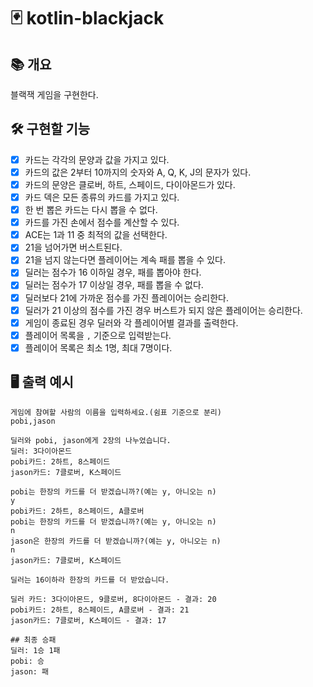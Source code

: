 # 🃏 kotlin-blackjack

## 📚️ 개요

블랙잭 게임을 구현한다.

## 🛠️ 구현할 기능

- [x] 카드는 각각의 문양과 값을 가지고 있다.
- [x] 카드의 값은 2부터 10까지의 숫자와 A, Q, K, J의 문자가 있다.
- [x] 카드의 문양은 클로버, 하트, 스페이드, 다이아몬드가 있다.
- [x] 카드 덱은 모든 종류의 카드를 가지고 있다.
- [x] 한 번 뽑은 카드는 다시 뽑을 수 없다.
- [x] 카드를 가진 손에서 점수를 계산할 수 있다.
- [x] ACE는 1과 11 중 최적의 값을 선택한다.
- [x] 21을 넘어가면 버스트된다.
- [x] 21을 넘지 않는다면 플레이어는 계속 패를 뽑을 수 있다.
- [x] 딜러는 점수가 16 이하일 경우, 패를 뽑아야 한다.
- [x] 딜러는 점수가 17 이상일 경우, 패를 뽑을 수 없다.
- [x] 딜러보다 21에 가까운 점수를 가진 플레이어는 승리한다.
- [x] 딜러가 21 이상의 점수를 가진 경우 버스트가 되지 않은 플레이어는 승리한다.
- [x] 게임이 종료된 경우 딜러와 각 플레이어별 결과를 출력한다.
- [x] 플레이어 목록을 `,` 기준으로 입력받는다.
- [x] 플레이어 목록은 최소 1명, 최대 7명이다.

## 🖥️ 출력 예시

```
게임에 참여할 사람의 이름을 입력하세요.(쉼표 기준으로 분리)
pobi,jason

딜러와 pobi, jason에게 2장의 나누었습니다.
딜러: 3다이아몬드
pobi카드: 2하트, 8스페이드
jason카드: 7클로버, K스페이드

pobi는 한장의 카드를 더 받겠습니까?(예는 y, 아니오는 n)
y
pobi카드: 2하트, 8스페이드, A클로버
pobi는 한장의 카드를 더 받겠습니까?(예는 y, 아니오는 n)
n
jason은 한장의 카드를 더 받겠습니까?(예는 y, 아니오는 n)
n
jason카드: 7클로버, K스페이드

딜러는 16이하라 한장의 카드를 더 받았습니다.

딜러 카드: 3다이아몬드, 9클로버, 8다이아몬드 - 결과: 20
pobi카드: 2하트, 8스페이드, A클로버 - 결과: 21
jason카드: 7클로버, K스페이드 - 결과: 17

## 최종 승패
딜러: 1승 1패
pobi: 승 
jason: 패
```
